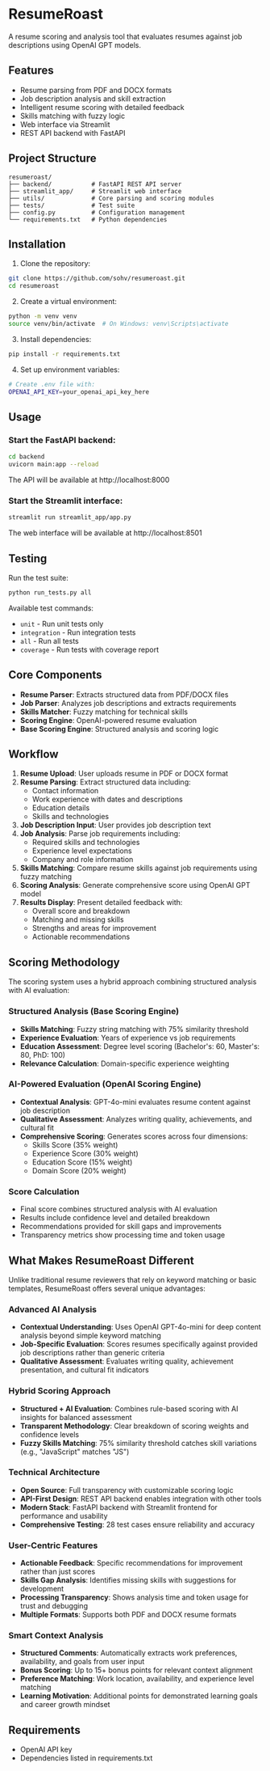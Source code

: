 # ResumeRoast

A resume scoring and analysis tool that evaluates resumes against job descriptions using OpenAI GPT models.

## Features

- Resume parsing from PDF and DOCX formats
- Job description analysis and skill extraction
- Intelligent resume scoring with detailed feedback
- Skills matching with fuzzy logic
- Web interface via Streamlit
- REST API backend with FastAPI

## Project Structure

```
resumeroast/
├── backend/           # FastAPI REST API server
├── streamlit_app/     # Streamlit web interface
├── utils/             # Core parsing and scoring modules
├── tests/             # Test suite
├── config.py          # Configuration management
└── requirements.txt   # Python dependencies
```

## Installation

1. Clone the repository:
```bash
git clone https://github.com/sohv/resumeroast.git
cd resumeroast
```

2. Create a virtual environment:
```bash
python -m venv venv
source venv/bin/activate  # On Windows: venv\Scripts\activate
```

3. Install dependencies:
```bash
pip install -r requirements.txt
```

4. Set up environment variables:
```bash
# Create .env file with:
OPENAI_API_KEY=your_openai_api_key_here
```

## Usage

### Start the FastAPI backend:
```bash
cd backend
uvicorn main:app --reload
```
The API will be available at http://localhost:8000

### Start the Streamlit interface:
```bash
streamlit run streamlit_app/app.py
```
The web interface will be available at http://localhost:8501

## Testing

Run the test suite:
```bash
python run_tests.py all
```

Available test commands:
- `unit` - Run unit tests only
- `integration` - Run integration tests
- `all` - Run all tests
- `coverage` - Run tests with coverage report

## Core Components

- **Resume Parser**: Extracts structured data from PDF/DOCX files
- **Job Parser**: Analyzes job descriptions and extracts requirements
- **Skills Matcher**: Fuzzy matching for technical skills
- **Scoring Engine**: OpenAI-powered resume evaluation
- **Base Scoring Engine**: Structured analysis and scoring logic

## Workflow

1. **Resume Upload**: User uploads resume in PDF or DOCX format
2. **Resume Parsing**: Extract structured data including:
   - Contact information
   - Work experience with dates and descriptions
   - Education details
   - Skills and technologies
3. **Job Description Input**: User provides job description text
4. **Job Analysis**: Parse job requirements including:
   - Required skills and technologies
   - Experience level expectations
   - Company and role information
5. **Skills Matching**: Compare resume skills against job requirements using fuzzy matching
6. **Scoring Analysis**: Generate comprehensive score using OpenAI GPT model
7. **Results Display**: Present detailed feedback with:
   - Overall score and breakdown
   - Matching and missing skills
   - Strengths and areas for improvement
   - Actionable recommendations

## Scoring Methodology

The scoring system uses a hybrid approach combining structured analysis with AI evaluation:

### Structured Analysis (Base Scoring Engine)
- **Skills Matching**: Fuzzy string matching with 75% similarity threshold
- **Experience Evaluation**: Years of experience vs job requirements
- **Education Assessment**: Degree level scoring (Bachelor's: 60, Master's: 80, PhD: 100)
- **Relevance Calculation**: Domain-specific experience weighting

### AI-Powered Evaluation (OpenAI Scoring Engine)
- **Contextual Analysis**: GPT-4o-mini evaluates resume content against job description
- **Qualitative Assessment**: Analyzes writing quality, achievements, and cultural fit
- **Comprehensive Scoring**: Generates scores across four dimensions:
  - Skills Score (35% weight)
  - Experience Score (30% weight)
  - Education Score (15% weight)
  - Domain Score (20% weight)

### Score Calculation
- Final score combines structured analysis with AI evaluation
- Results include confidence level and detailed breakdown
- Recommendations provided for skill gaps and improvements
- Transparency metrics show processing time and token usage

## What Makes ResumeRoast Different

Unlike traditional resume reviewers that rely on keyword matching or basic templates, ResumeRoast offers several unique advantages:

### Advanced AI Analysis
- **Contextual Understanding**: Uses OpenAI GPT-4o-mini for deep content analysis beyond simple keyword matching
- **Job-Specific Evaluation**: Scores resumes specifically against provided job descriptions rather than generic criteria
- **Qualitative Assessment**: Evaluates writing quality, achievement presentation, and cultural fit indicators

### Hybrid Scoring Approach
- **Structured + AI Evaluation**: Combines rule-based scoring with AI insights for balanced assessment
- **Transparent Methodology**: Clear breakdown of scoring weights and confidence levels
- **Fuzzy Skills Matching**: 75% similarity threshold catches skill variations (e.g., "JavaScript" matches "JS")

### Technical Architecture
- **Open Source**: Full transparency with customizable scoring logic
- **API-First Design**: REST API backend enables integration with other tools
- **Modern Stack**: FastAPI backend with Streamlit frontend for performance and usability
- **Comprehensive Testing**: 28 test cases ensure reliability and accuracy

### User-Centric Features
- **Actionable Feedback**: Specific recommendations for improvement rather than just scores
- **Skills Gap Analysis**: Identifies missing skills with suggestions for development
- **Processing Transparency**: Shows analysis time and token usage for trust and debugging
- **Multiple Formats**: Supports both PDF and DOCX resume formats

### Smart Context Analysis
- **Structured Comments**: Automatically extracts work preferences, availability, and goals from user input
- **Bonus Scoring**: Up to 15+ bonus points for relevant context alignment
- **Preference Matching**: Work location, availability, and experience level matching
- **Learning Motivation**: Additional points for demonstrated learning goals and career growth mindset

## Requirements

- OpenAI API key
- Dependencies listed in requirements.txt
